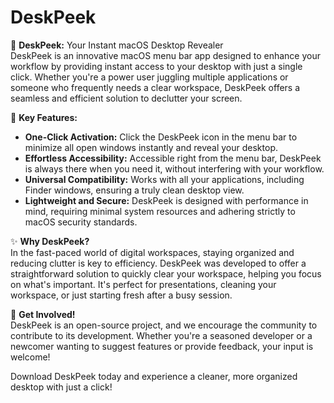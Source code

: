 # DeskPeek 

🌟 **DeskPeek:** Your Instant macOS Desktop Revealer <br>
DeskPeek is an innovative macOS menu bar app designed to enhance your workflow by providing instant access to your desktop with just a single click. Whether you're a power user juggling multiple applications or someone who frequently needs a clear workspace, DeskPeek offers a seamless and efficient solution to declutter your screen.

🚀 **Key Features:**
- **One-Click Activation:** Click the DeskPeek icon in the menu bar to minimize all open windows instantly and reveal your desktop.
- **Effortless Accessibility:** Accessible right from the menu bar, DeskPeek is always there when you need it, without interfering with your workflow.
- **Universal Compatibility:** Works with all your applications, including Finder windows, ensuring a truly clean desktop view.
- **Lightweight and Secure:** DeskPeek is designed with performance in mind, requiring minimal system resources and adhering strictly to macOS security standards.

✨ **Why DeskPeek?** <br>
In the fast-paced world of digital workspaces, staying organized and reducing clutter is key to efficiency. DeskPeek was developed to offer a straightforward solution to quickly clear your workspace, helping you focus on what's important. It's perfect for presentations, cleaning your workspace, or just starting fresh after a busy session.

🤝 **Get Involved!** <br>
DeskPeek is an open-source project, and we encourage the community to contribute to its development. Whether you're a seasoned developer or a newcomer wanting to suggest features or provide feedback, your input is welcome!

Download DeskPeek today and experience a cleaner, more organized desktop with just a click!
